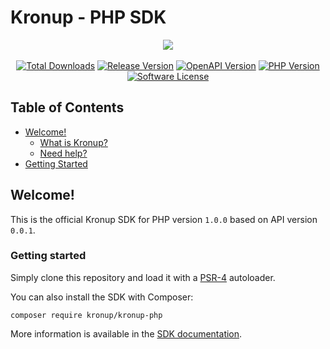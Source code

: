 # Kronup - PHP SDK

<p align="center">
    <a href="https://kronup.github.io/kronup-php/" rel="nofollow" target="_blank">
        <img src="https://repository-images.githubusercontent.com/601200609/affe88f7-3dff-4199-ac5a-7fe5b5d8ff78"/>
    </a><br/><br/>
    <a href="https://packagist.org/packages/kronup/kronup-php" rel="nofollow"><img src="https://img.shields.io/packagist/dt/kronup/kronup-php.svg?style=flat&colorB=green" alt="Total Downloads" style="max-width: 100%;"></a>
    <a href="https://packagist.org/packages/kronup/kronup-php" rel="nofollow"><img src="https://img.shields.io/packagist/v/kronup/kronup-php.svg?style=flat&label=release&color=blue" alt="Release Version" style="max-width: 100%;"></a>
    <a href="https://api.kronup.com"><img src="https://img.shields.io/badge/api-v0.0.1-blue" alt="OpenAPI Version" style="max-width: 100%;"></a>
    <a href="https://www.php.net/supported-versions.php" rel="nofollow"><img src="https://img.shields.io/badge/php-%3E=7.4-blue" alt="PHP Version" style="max-width: 100%;"></a>
    <a href="https://github.com/kronup/kronup-php/blob/main/LICENSE.txt"><img src="https://img.shields.io/packagist/l/kronup/kronup-php.svg?style=flat&color=blue" alt="Software License" style="max-width: 100%;"></a>
</p>

## Table of Contents
- [Welcome!](#welcome)
  - [What is Kronup?](#what-is-kronup)
  - [Need help?](#need-help)
- [Getting Started](#getting-started)

## Welcome!

This is the official Kronup SDK for PHP version `1.0.0` based on API version `0.0.1`.

### Getting started

Simply clone this repository and load it with a [PSR-4](https://www.php-fig.org/psr/psr-4/) autoloader.

You can also install the SDK with Composer:

```
composer require kronup/kronup-php
```

More information is available in the [SDK documentation](https://kronup.github.io/kronup-php/).